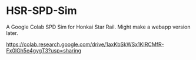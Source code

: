 # HSR-SPD-Sim
A Google Colab SPD Sim for Honkai Star Rail. Might make a webapp version later.

https://colab.research.google.com/drive/1axKbSkWSx1KIRCMfR-Fx0lGh5e4gygT3?usp=sharing
